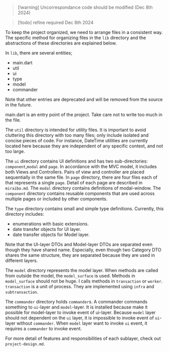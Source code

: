 
> [!warning] Uncorrespondance
> code should be modified (Dec 8th 2024)

> [!todo] refine required
> Dec 8th 2024

To keep the project organized, we need to arrange files in a consistent way. The specific method for organizing files in the `lib` directory and the abstractions of these directories are explained below.

In `lib`, there are several entities;

- main.dart
- util
- ui
- type
- model
- commander

Note that other entries are deprecated and will be removed from the source in the future.

main.dart is an entry point of the project. Take care not to write too much in the file.

The `util` directory is intended for utility files. It is important to avoid cluttering this directory with too many files; only include isolated and concise pieces of code. For instance, DateTime utilities are currently located here because they are independent of any specific context, and not too large.

The `ui` directory contains UI definitions and has two sub-directories: `component`,`modal` and `page`. In accordance with the MVC model, it includes both Views and Controllers. Pairs of view and controller are placed sequentially in the same file.
In `page` directory, there are four files each of that represents a single `page`. Detail of each page are described in `miraibo.md`.
The `modal` directory contains definitions of modal-window.
The `component` directory contains reusable components that are used across multiple pages or included by other components.

The `type` directory contains small and simple type definitions.
Currently, this directory includes:

- enumerations with basic extensions.
- date transfer objects for UI layer.
- date transfer objects for Model layer.

Note that the UI-layer DTOs and Model-layer DTOs are separated even though they have shared name.
Especially, even though two Category DTO shares the same structure, they are separated because they are used in different layers.

The `model` directory represents the model layer. When methods are called from outside the model, the `model_surface` is used.
Methods in `model_surface` should not be huge. I calls methods in `transaction` or `worker`.
`transaction` is a unit of process. They are implemented using `infra` and `subtransaction`.

The `commander` directory holds `commander`s. A commander commands something to `ui`-layer and `model`-layer.
It is installed because make it possible for model-layer to invoke event of ui-layer.
Because `model` layer should not dependent on the `ui` layer, it is impossible to invoke event of `ui`-layer without `commander`.
When `model` layer want to invoke `ui` event, it requires a `commander` to invoke event.

For more detail of features and responsibilities of each sublayer, check out `project-design.md`.
